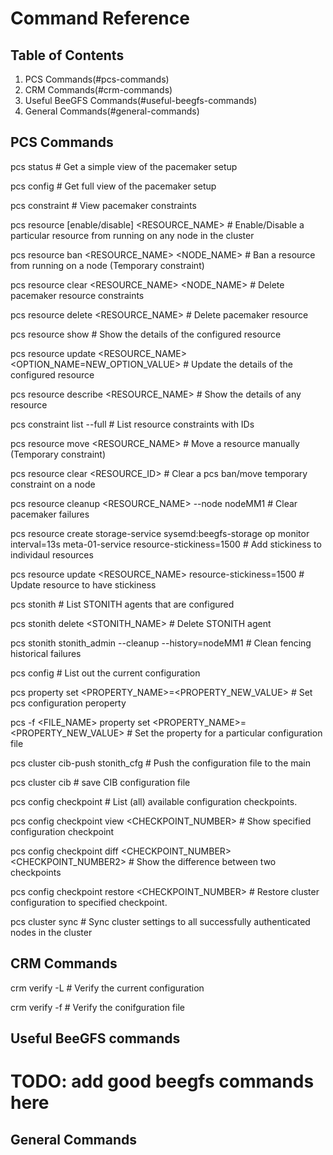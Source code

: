 # Command Reference

## Table of Contents
1. PCS Commands(#pcs-commands)
2. CRM Commands(#crm-commands)
3. Useful BeeGFS Commands(#useful-beegfs-commands)
4. General Commands(#general-commands)

## PCS Commands
pcs status                                          # Get a simple view of the pacemaker setup

pcs config                                          # Get full view of the pacemaker setup

pcs constraint                                      # View pacemaker constraints

pcs resource [enable/disable] <RESOURCE_NAME>       # Enable/Disable a particular resource from running on any node in the cluster

pcs resource ban <RESOURCE_NAME> <NODE_NAME>        # Ban a resource from running on a node (Temporary constraint)

pcs resource clear <RESOURCE_NAME> <NODE_NAME>      # Delete pacemaker resource constraints

pcs resource delete <RESOURCE_NAME>                 # Delete pacemaker resource

pcs resource show <resource-id>                     # Show the details of the configured resource

pcs resource update <RESOURCE_NAME> <OPTION_NAME=NEW_OPTION_VALUE> # Update the details of the configured resource

pcs resource describe <RESOURCE_NAME>               # Show the details of any resource

pcs constraint list --full                          # List resource constraints with IDs

pcs resource move <RESOURCE_NAME> <node>            # Move a resource manually (Temporary constraint)

pcs resource clear <RESOURCE_ID> <node>             # Clear a pcs ban/move temporary constraint on a node

pcs resource cleanup <RESOURCE_NAME> --node nodeMM1 # Clear pacemaker failures

pcs resource create storage-service sysemd:beegfs-storage op monitor interval=13s meta-01-service resource-stickiness=1500    # Add stickiness to individaul resources

pcs resource update <RESOURCE_NAME> resource-stickiness=1500 # Update resource to have stickiness

pcs stonith                                         # List STONITH agents that are configured

pcs stonith delete <STONITH_NAME>                   # Delete STONITH agent

pcs stonith stonith_admin --cleanup --history=nodeMM1 # Clean fencing historical failures

pcs config                                          # List out the current configuration

pcs property set <PROPERTY_NAME>=<PROPERTY_NEW_VALUE> # Set pcs configuration peroperty

pcs -f <FILE_NAME> property set <PROPERTY_NAME>=<PROPERTY_NEW_VALUE> # Set the property for a particular configuration file

pcs cluster cib-push stonith_cfg                    # Push the configuration file to the main

pcs cluster cib <filename>                          # save CIB configuration file

pcs config checkpoint                               # List (all) available configuration checkpoints.

pcs config checkpoint view <CHECKPOINT_NUMBER>      # Show specified configuration checkpoint

pcs config checkpoint diff <CHECKPOINT_NUMBER> <CHECKPOINT_NUMBER2>   # Show the difference between two checkpoints

pcs config checkpoint restore <CHECKPOINT_NUMBER>   # Restore cluster configuration to specified checkpoint.

pcs cluster sync                                    # Sync cluster settings to all successfully authenticated nodes in the cluster

## CRM Commands

crm verify -L                                       # Verify the current configuration

crm verify -f <file>                                # Verify the conifguration file

## Useful BeeGFS commands
# TODO: add good beegfs commands here 

## General Commands

